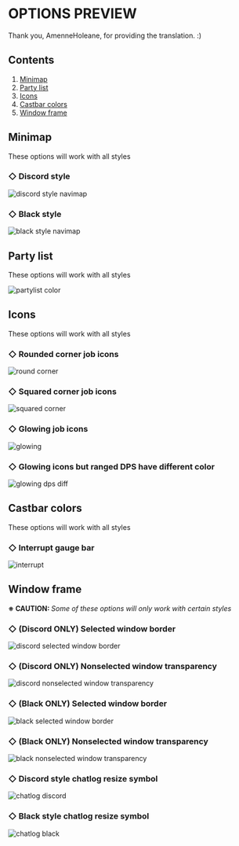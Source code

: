 # OPTIONS PREVIEW
Thank you, AmenneHoleane, for providing the translation. :)

## Contents

1. [Minimap](#minimap)
2. [Party list](#party-list)
3. [Icons](#icons)
4. [Castbar colors](#castbar-colors)
5. [Window frame](#window-frame)

## Minimap
These options will work with all styles
  
### ◇ Discord style
![discord style navimap](https://github.com/skotlex/ffxiv-material-ui/blob/master/ModPacks/Resources/Preview/OPTIONS/option_p01.png)

### ◇ Black style
![black style navimap](https://github.com/skotlex/ffxiv-material-ui/blob/master/ModPacks/Resources/Preview/OPTIONS/option_p02.png)

## Party list
These options will work with all styles

![partylist color](https://github.com/skotlex/ffxiv-material-ui/blob/master/ModPacks/Resources/Preview/OPTIONS/option_p03.png)

## Icons
These options will work with all styles

### ◇ Rounded corner job icons
![round corner](https://github.com/skotlex/ffxiv-material-ui/blob/master/ModPacks/Resources/Preview/OPTIONS/option_p04.png)

### ◇ Squared corner job icons
![squared corner](https://github.com/skotlex/ffxiv-material-ui/blob/master/ModPacks/Resources/Preview/OPTIONS/option_p05.png)

### ◇ Glowing job icons
![glowing](https://github.com/skotlex/ffxiv-material-ui/blob/master/ModPacks/Resources/Preview/OPTIONS/option_p06.png)

### ◇ Glowing icons but ranged DPS have different color
![glowing dps diff](https://github.com/skotlex/ffxiv-material-ui/blob/master/ModPacks/Resources/Preview/OPTIONS/option_p07.png)

## Castbar colors
These options will work with all styles

### ◇ Interrupt gauge bar
![interrupt](https://github.com/skotlex/ffxiv-material-ui/blob/master/ModPacks/Resources/Preview/OPTIONS/option_p08.png)

## Window frame
<b>※ CAUTION: </b><i>Some of these options will only work with certain styles</i>

### ◇ (Discord ONLY) Selected window border
![discord selected window border](https://github.com/skotlex/ffxiv-material-ui/blob/master/ModPacks/Resources/Preview/OPTIONS/option_p09.png)

### ◇ (Discord ONLY) Nonselected window transparency
![discord nonselected window transparency](https://github.com/skotlex/ffxiv-material-ui/blob/master/ModPacks/Resources/Preview/OPTIONS/option_p10.png)

### ◇ (Black ONLY) Selected window border
![black selected window border](https://github.com/skotlex/ffxiv-material-ui/blob/master/ModPacks/Resources/Preview/OPTIONS/option_p11.png)

### ◇ (Black ONLY) Nonselected window transparency
![black nonselected window transparency](https://github.com/skotlex/ffxiv-material-ui/blob/master/ModPacks/Resources/Preview/OPTIONS/option_p12.png)

### ◇ Discord style chatlog resize symbol
![chatlog discord](https://github.com/skotlex/ffxiv-material-ui/blob/master/ModPacks/Resources/Preview/OPTIONS/option_p13.png)

### ◇ Black style chatlog resize symbol
![chatlog black](https://github.com/skotlex/ffxiv-material-ui/blob/master/ModPacks/Resources/Preview/OPTIONS/option_p14.png)
